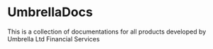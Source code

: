 # UmbrellaDocs
This is a collection of documentations for all products developed by Umbrella Ltd Financial Services